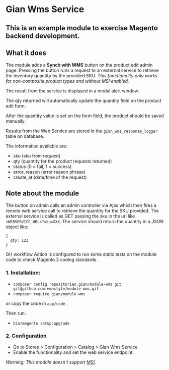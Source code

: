 # Gian Wms Service

## This is an example module to exercise Magento backend development.

## What it does
The module adds a **Synch with WMS** button on the product edit admin page.
Pressing the button runs a request to an external service to retrieve the
inventory quantity by the provided SKU. *This functionality only works for non-composite product types and without MSI enabled.*

The result from the service is displayed in a modal alert window.

The qty returned will automatically update the quantity field on the product edit form.

After the quantity value is set on the form field, the product should be saved manually.

Results from the Web Service are stored in the `gian_wms_response_logger` table on database.

The information available are:
* sku (sku from request)
* qty (quantity for the product requests returned)
* status (0 = fail, 1 = success)
* error_reason (error reason phrase)
* create_at (date/time of the request)

## Note about the module
The button on admin calls an admin controller via Ajax which then fires a remote web service call
to retrieve the quantity for the SKU provided.
The external service is called as GET passing the sku in the url like `<WEBSERVICE_URL>?sku=XXX`.
The service should return the quantity in a JSON object like:

```
{
  qty: 123
}
```

GH workflow Action is configured to run some static tests on the module code
to check Magento 2 coding standards.

### 1. Installation:
* `composer config repositories.gian/module-wms git git@github.com:emastyle/module-wms.git`
* `composer require gian/module-wms`

or copy the code in `app/code` .

Then run:

* `bin/magento setup:upgrade`

### 2. Configuration
* Go to Stores > Configuration > Catalog > Gian Wms Service
* Enable the functionality and set the web service endpoint.

*Warning: This module doesn't support [MSI](https://github.com/magento/inventory).*
